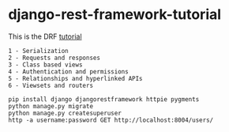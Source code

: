 # django-rest-framework-tutorial

This is the DRF [tutorial](http://www.django-rest-framework.org/#tutorial)


	1 - Serialization
	2 - Requests and responses
	3 - Class based views
	4 - Authentication and permissions
	5 - Relationships and hyperlinked APIs
	6 - Viewsets and routers

```shell
pip install django djangorestframework httpie pygments
python manage.py migrate
python manage.py createsuperuser
http -a username:password GET http://localhost:8004/users/
```